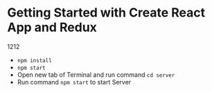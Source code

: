 # Getting Started with Create React App and Redux

1212

- `npm install`
- `npm start`
- Open new tab of Terminal and run command `cd server`
- Run command `npm start` to start Server
